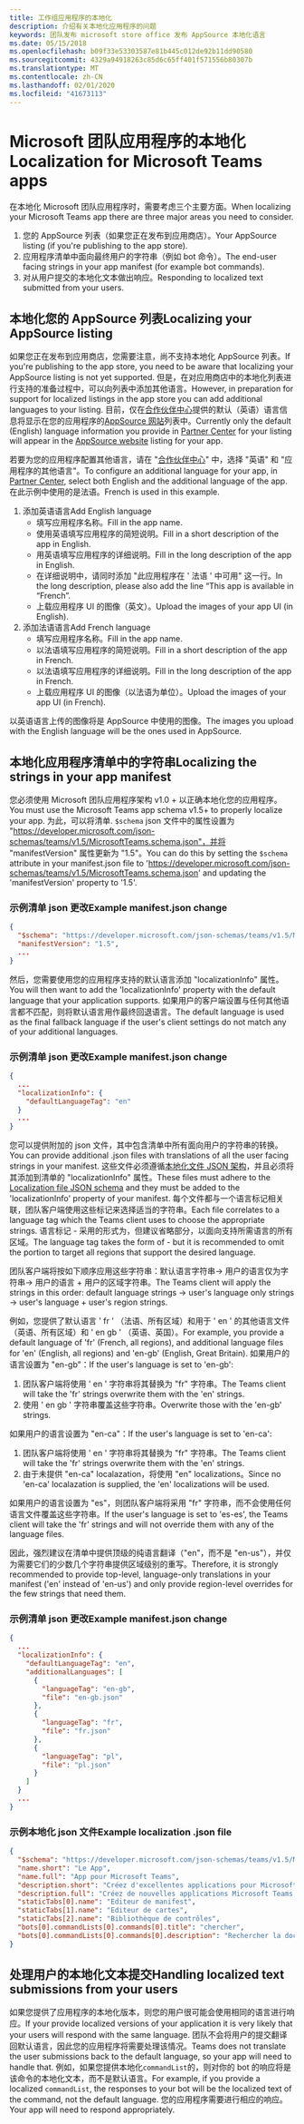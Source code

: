 ```yaml
---
title: 工作组应用程序的本地化
description: 介绍有关本地化应用程序的问题
keywords: 团队发布 microsoft store office 发布 AppSource 本地化语言
ms.date: 05/15/2018
ms.openlocfilehash: b09f33e53303587e81b445c012de92b11dd90580
ms.sourcegitcommit: 4329a94918263c85d6c65ff401f571556b80307b
ms.translationtype: MT
ms.contentlocale: zh-CN
ms.lasthandoff: 02/01/2020
ms.locfileid: "41673113"
---
```

# <a name="localization-for-microsoft-teams-apps"></a><span data-ttu-id="06fff-104">Microsoft 团队应用程序的本地化</span><span class="sxs-lookup"><span data-stu-id="06fff-104">Localization for Microsoft Teams apps</span></span>

<span data-ttu-id="06fff-105">在本地化 Microsoft 团队应用程序时，需要考虑三个主要方面。</span><span class="sxs-lookup"><span data-stu-id="06fff-105">When localizing your Microsoft Teams app there are three major areas you need to consider.</span></span>

1. <span data-ttu-id="06fff-106">您的 AppSource 列表（如果您正在发布到应用商店）。</span><span class="sxs-lookup"><span data-stu-id="06fff-106">Your AppSource listing (if you're publishing to the app store).</span></span>
1. <span data-ttu-id="06fff-107">应用程序清单中面向最终用户的字符串（例如 bot 命令）。</span><span class="sxs-lookup"><span data-stu-id="06fff-107">The end-user facing strings in your app manifest (for example bot commands).</span></span>
1. <span data-ttu-id="06fff-108">对从用户提交的本地化文本做出响应。</span><span class="sxs-lookup"><span data-stu-id="06fff-108">Responding to localized text submitted from your users.</span></span>

## <a name="localizing-your-appsource-listing"></a><span data-ttu-id="06fff-109">本地化您的 AppSource 列表</span><span class="sxs-lookup"><span data-stu-id="06fff-109">Localizing your AppSource listing</span></span>

<span data-ttu-id="06fff-110">如果您正在发布到应用商店，您需要注意，尚不支持本地化 AppSource 列表。</span><span class="sxs-lookup"><span data-stu-id="06fff-110">If you're publishing to the app store, you need to be aware that localizing your AppSource listing is not yet supported.</span></span> <span data-ttu-id="06fff-111">但是，在对应用商店中的本地化列表进行支持的准备过程中，可以向列表中添加其他语言。</span><span class="sxs-lookup"><span data-stu-id="06fff-111">However, in preparation for support for localized listings in the app store you can add additional languages to your listing.</span></span> <span data-ttu-id="06fff-112">目前，仅在[合作伙伴中心](/dev/store/use-partner-center-to-submit-to-appsource)提供的默认（英语）语言信息将显示在您的应用程序的[AppSource 网站](https://appsource.microsoft.com/marketplace/apps?product=office%3Bteams&page=1)列表中。</span><span class="sxs-lookup"><span data-stu-id="06fff-112">Currently only the default (English) language information you provide in [Partner Center](/dev/store/use-partner-center-to-submit-to-appsource) for your listing will appear in the [AppSource website](https://appsource.microsoft.com/marketplace/apps?product=office%3Bteams&page=1) listing for your app.</span></span>

<span data-ttu-id="06fff-113">若要为您的应用程序配置其他语言，请在 "[合作伙伴中心](/dev/store/use-partner-center-to-submit-to-appsource)" 中，选择 "英语" 和 "应用程序的其他语言"。</span><span class="sxs-lookup"><span data-stu-id="06fff-113">To configure an additional language for your app, in [Partner Center](/dev/store/use-partner-center-to-submit-to-appsource), select both English and the additional language of the app.</span></span> <span data-ttu-id="06fff-114">在此示例中使用的是法语。</span><span class="sxs-lookup"><span data-stu-id="06fff-114">French is used in this example.</span></span>

1. <span data-ttu-id="06fff-115">添加英语语言</span><span class="sxs-lookup"><span data-stu-id="06fff-115">Add English language</span></span>
    * <span data-ttu-id="06fff-116">填写应用程序名称。</span><span class="sxs-lookup"><span data-stu-id="06fff-116">Fill in the app name.</span></span>
    * <span data-ttu-id="06fff-117">使用英语填写应用程序的简短说明。</span><span class="sxs-lookup"><span data-stu-id="06fff-117">Fill in a short description of the app in English.</span></span>
    * <span data-ttu-id="06fff-118">用英语填写应用程序的详细说明。</span><span class="sxs-lookup"><span data-stu-id="06fff-118">Fill in the long description of the app in English.</span></span>
    * <span data-ttu-id="06fff-119">在详细说明中，请同时添加 "此应用程序在 ' 法语 ' 中可用" 这一行。</span><span class="sxs-lookup"><span data-stu-id="06fff-119">In the long description, please also add the line “This app is available in “French”.</span></span>
    * <span data-ttu-id="06fff-120">上载应用程序 UI 的图像（英文）。</span><span class="sxs-lookup"><span data-stu-id="06fff-120">Upload the images of your app UI (in English).</span></span>
2. <span data-ttu-id="06fff-121">添加法语语言</span><span class="sxs-lookup"><span data-stu-id="06fff-121">Add French language</span></span>
    * <span data-ttu-id="06fff-122">填写应用程序名称。</span><span class="sxs-lookup"><span data-stu-id="06fff-122">Fill in the app name.</span></span>
    * <span data-ttu-id="06fff-123">以法语填写应用程序的简短说明。</span><span class="sxs-lookup"><span data-stu-id="06fff-123">Fill in a short description of the app in French.</span></span>
    * <span data-ttu-id="06fff-124">以法语填写应用程序的详细说明。</span><span class="sxs-lookup"><span data-stu-id="06fff-124">Fill in the long description of the app in French.</span></span>
    * <span data-ttu-id="06fff-125">上载应用程序 UI 的图像（以法语为单位）。</span><span class="sxs-lookup"><span data-stu-id="06fff-125">Upload the images of your app UI (in French).</span></span>

<span data-ttu-id="06fff-126">以英语语言上传的图像将是 AppSource 中使用的图像。</span><span class="sxs-lookup"><span data-stu-id="06fff-126">The images you upload with the English language will be the ones used in AppSource.</span></span>

## <a name="localizing-the-strings-in-your-app-manifest"></a><span data-ttu-id="06fff-127">本地化应用程序清单中的字符串</span><span class="sxs-lookup"><span data-stu-id="06fff-127">Localizing the strings in your app manifest</span></span>

<span data-ttu-id="06fff-128">您必须使用 Microsoft 团队应用程序架构 v1.0 + 以正确本地化您的应用程序。</span><span class="sxs-lookup"><span data-stu-id="06fff-128">You must use the Microsoft Teams app schema v1.5+ to properly localize your app.</span></span> <span data-ttu-id="06fff-129">为此，可以将清单. `$schema` json 文件中的属性设置为 "https://developer.microsoft.com/json-schemas/teams/v1.5/MicrosoftTeams.schema.json"，并将 "manifestVersion" 属性更新为 "1.5"。</span><span class="sxs-lookup"><span data-stu-id="06fff-129">You can do this by setting the `$schema` attribute in your manifest.json file to 'https://developer.microsoft.com/json-schemas/teams/v1.5/MicrosoftTeams.schema.json' and updating the 'manifestVersion' property to '1.5'.</span></span>

### <a name="example-manifestjson-change"></a><span data-ttu-id="06fff-130">示例清单 json 更改</span><span class="sxs-lookup"><span data-stu-id="06fff-130">Example manifest.json change</span></span>

```json
{
  "$schema": "https://developer.microsoft.com/json-schemas/teams/v1.5/MicrosoftTeams.schema.json",
  "manifestVersion": "1.5",
  ...
}
```

<span data-ttu-id="06fff-131">然后，您需要使用您的应用程序支持的默认语言添加 "localizationInfo" 属性。</span><span class="sxs-lookup"><span data-stu-id="06fff-131">You will then want to add the 'localizationInfo' property with the default language that your application supports.</span></span> <span data-ttu-id="06fff-132">如果用户的客户端设置与任何其他语言都不匹配，则将默认语言用作最终回退语言。</span><span class="sxs-lookup"><span data-stu-id="06fff-132">The default language is used as the final fallback language if the user's client settings do not match any of your additional languages.</span></span>

### <a name="example-manifestjson-change"></a><span data-ttu-id="06fff-133">示例清单 json 更改</span><span class="sxs-lookup"><span data-stu-id="06fff-133">Example manifest.json change</span></span>

```json
{
  ...
  "localizationInfo": {
    "defaultLanguageTag": "en"
  }
  ...
}
```

<span data-ttu-id="06fff-134">您可以提供附加的 json 文件，其中包含清单中所有面向用户的字符串的转换。</span><span class="sxs-lookup"><span data-stu-id="06fff-134">You can provide additional .json files with translations of all the user facing strings in your manifest.</span></span> <span data-ttu-id="06fff-135">这些文件必须遵循[本地化文件 JSON 架构](~/resources/schema/localization-schema.md)，并且必须将其添加到清单的 "localizationInfo" 属性。</span><span class="sxs-lookup"><span data-stu-id="06fff-135">These files must adhere to the [Localization file JSON schema](~/resources/schema/localization-schema.md) and they must be added to the 'localizationInfo' property of your manifest.</span></span> <span data-ttu-id="06fff-136">每个文件都与一个语言标记相关联，团队客户端使用这些标记来选择适当的字符串。</span><span class="sxs-lookup"><span data-stu-id="06fff-136">Each file correlates to a language tag which the Teams client uses to choose the appropriate strings.</span></span> <span data-ttu-id="06fff-137">语言标记<language> - <region>采用的形式为，但建议省略<region>部分，以面向支持所需语言的所有区域。</span><span class="sxs-lookup"><span data-stu-id="06fff-137">The language tag takes the form of <language>-<region> but it is recommended to omit the <region> portion to target all regions that support the desired language.</span></span>

<span data-ttu-id="06fff-138">团队客户端将按如下顺序应用这些字符串：默认语言字符串-> 用户的语言仅为字符串-> 用户的语言 + 用户的区域字符串。</span><span class="sxs-lookup"><span data-stu-id="06fff-138">The Teams client will apply the strings in this order: default language strings -> user's language only strings -> user's language + user's region strings.</span></span>

<span data-ttu-id="06fff-139">例如，您提供了默认语言 ' fr ' （法语、所有区域）和用于 ' en ' 的其他语言文件（英语、所有区域）和 ' en gb ' （英语、英国）。</span><span class="sxs-lookup"><span data-stu-id="06fff-139">For example, you provide a default language of 'fr' (French, all regions), and additional language files for 'en' (English, all regions) and 'en-gb' (English, Great Britain).</span></span> <span data-ttu-id="06fff-140">如果用户的语言设置为 "en-gb"：</span><span class="sxs-lookup"><span data-stu-id="06fff-140">If the user's language is set to 'en-gb':</span></span>

1. <span data-ttu-id="06fff-141">团队客户端将使用 ' en ' 字符串将其替换为 "fr" 字符串。</span><span class="sxs-lookup"><span data-stu-id="06fff-141">The Teams client will take the 'fr' strings overwrite them with the 'en' strings.</span></span>
2. <span data-ttu-id="06fff-142">使用 ' en gb ' 字符串覆盖这些字符串。</span><span class="sxs-lookup"><span data-stu-id="06fff-142">Overwrite those with the 'en-gb' strings.</span></span>

<span data-ttu-id="06fff-143">如果用户的语言设置为 "en-ca"：</span><span class="sxs-lookup"><span data-stu-id="06fff-143">If the user's language is set to 'en-ca':</span></span> 

1. <span data-ttu-id="06fff-144">团队客户端将使用 ' en ' 字符串将其替换为 "fr" 字符串。</span><span class="sxs-lookup"><span data-stu-id="06fff-144">The Teams client will take the 'fr' strings overwrite them with the 'en' strings.</span></span>
2. <span data-ttu-id="06fff-145">由于未提供 "en-ca" localazation，将使用 "en" localizations。</span><span class="sxs-lookup"><span data-stu-id="06fff-145">Since no 'en-ca' localazation is supplied, the 'en' localizations will be used.</span></span>

<span data-ttu-id="06fff-146">如果用户的语言设置为 "es"，则团队客户端将采用 "fr" 字符串，而不会使用任何语言文件覆盖这些字符串。</span><span class="sxs-lookup"><span data-stu-id="06fff-146">If the user's language is set to 'es-es', the Teams client will take the 'fr' strings and will not override them with any of the language files.</span></span>

<span data-ttu-id="06fff-147">因此，强烈建议在清单中提供顶级的纯语言翻译（"en"，而不是 "en-us"），并仅为需要它们的少数几个字符串提供区域级别的重写。</span><span class="sxs-lookup"><span data-stu-id="06fff-147">Therefore, it is strongly recommended to provide top-level, language-only translations in your manifest ('en' instead of 'en-us') and only provide region-level overrides for the few strings that need them.</span></span>

### <a name="example-manifestjson-change"></a><span data-ttu-id="06fff-148">示例清单 json 更改</span><span class="sxs-lookup"><span data-stu-id="06fff-148">Example manifest.json change</span></span>

```json
{
  ...
  "localizationInfo": {
    "defaultLanguageTag": "en",
    "additionalLanguages": [
      {
        "languageTag": "en-gb",
        "file": "en-gb.json"
      },
      {
        "languageTag": "fr",
        "file": "fr.json"
      },
      {
        "languageTag": "pl",
        "file": "pl.json"
      }
    ]
  }
  ...
}
```

### <a name="example-localization-json-file"></a><span data-ttu-id="06fff-149">示例本地化 json 文件</span><span class="sxs-lookup"><span data-stu-id="06fff-149">Example localization .json file</span></span>

```json
{
  "$schema": "https://developer.microsoft.com/json-schemas/teams/v1.5/MicrosoftTeams.Localization.schema.json",
  "name.short": "Le App",
  "name.full": "App pour Microsoft Teams",
  "description.short": "Créez d'excellentes applications pour Microsoft Teams avec App.",
  "description.full": "Créez de nouvelles applications Microsoft Teams, concevez et prévisualisez des cartes bot, et explorez la documentation avec App.",
  "staticTabs[0].name": "Editeur de manifest",
  "staticTabs[1].name": "Editeur de cartes",
  "staticTabs[2].name": "Bibliothèque de contrôles",
  "bots[0].commandLists[0].commands[0].title": "chercher",
  "bots[0].commandLists[0].commands[0].description": "Rechercher la documentation Teams pertinente"
}
```

## <a name="handling-localized-text-submissions-from-your-users"></a><span data-ttu-id="06fff-150">处理用户的本地化文本提交</span><span class="sxs-lookup"><span data-stu-id="06fff-150">Handling localized text submissions from your users</span></span>

<span data-ttu-id="06fff-151">如果您提供了应用程序的本地化版本，则您的用户很可能会使用相同的语言进行响应。</span><span class="sxs-lookup"><span data-stu-id="06fff-151">If your provide localized versions of your application it is very likely that your users will respond with the same language.</span></span> <span data-ttu-id="06fff-152">团队不会将用户的提交翻译回默认语言，因此您的应用程序将需要处理该情况。</span><span class="sxs-lookup"><span data-stu-id="06fff-152">Teams does not translate the user submissions back to the default language, so your app will need to handle that.</span></span> <span data-ttu-id="06fff-153">例如，如果您提供本地化`commandList`的，则对你的 bot 的响应将是该命令的本地化文本，而不是默认语言。</span><span class="sxs-lookup"><span data-stu-id="06fff-153">For example, if you provide a localized `commandList`, the responses to your bot will be the localized text of the command, not the default language.</span></span> <span data-ttu-id="06fff-154">您的应用程序需要进行相应的响应。</span><span class="sxs-lookup"><span data-stu-id="06fff-154">Your app will need to respond appropriately.</span></span>
